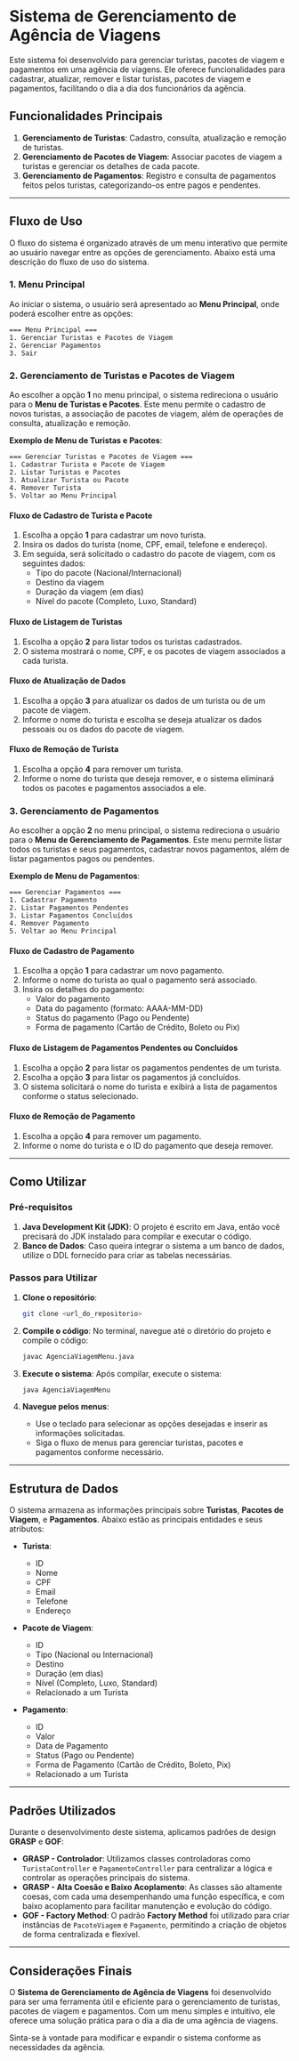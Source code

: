 
# Sistema de Gerenciamento de Agência de Viagens

Este sistema foi desenvolvido para gerenciar turistas, pacotes de viagem e pagamentos em uma agência de viagens. Ele oferece funcionalidades para cadastrar, atualizar, remover e listar turistas, pacotes de viagem e pagamentos, facilitando o dia a dia dos funcionários da agência.

## Funcionalidades Principais

1. **Gerenciamento de Turistas**: Cadastro, consulta, atualização e remoção de turistas.
2. **Gerenciamento de Pacotes de Viagem**: Associar pacotes de viagem a turistas e gerenciar os detalhes de cada pacote.
3. **Gerenciamento de Pagamentos**: Registro e consulta de pagamentos feitos pelos turistas, categorizando-os entre pagos e pendentes.

---

## Fluxo de Uso

O fluxo do sistema é organizado através de um menu interativo que permite ao usuário navegar entre as opções de gerenciamento. Abaixo está uma descrição do fluxo de uso do sistema.

### 1. Menu Principal

Ao iniciar o sistema, o usuário será apresentado ao **Menu Principal**, onde poderá escolher entre as opções:

```
=== Menu Principal ===
1. Gerenciar Turistas e Pacotes de Viagem
2. Gerenciar Pagamentos
3. Sair
```

### 2. Gerenciamento de Turistas e Pacotes de Viagem

Ao escolher a opção **1** no menu principal, o sistema redireciona o usuário para o **Menu de Turistas e Pacotes**. Este menu permite o cadastro de novos turistas, a associação de pacotes de viagem, além de operações de consulta, atualização e remoção.

**Exemplo de Menu de Turistas e Pacotes**:

```
=== Gerenciar Turistas e Pacotes de Viagem ===
1. Cadastrar Turista e Pacote de Viagem
2. Listar Turistas e Pacotes
3. Atualizar Turista ou Pacote
4. Remover Turista
5. Voltar ao Menu Principal
```

#### Fluxo de Cadastro de Turista e Pacote

1. Escolha a opção **1** para cadastrar um novo turista.
2. Insira os dados do turista (nome, CPF, email, telefone e endereço).
3. Em seguida, será solicitado o cadastro do pacote de viagem, com os seguintes dados:
   - Tipo do pacote (Nacional/Internacional)
   - Destino da viagem
   - Duração da viagem (em dias)
   - Nível do pacote (Completo, Luxo, Standard)

#### Fluxo de Listagem de Turistas

1. Escolha a opção **2** para listar todos os turistas cadastrados.
2. O sistema mostrará o nome, CPF, e os pacotes de viagem associados a cada turista.

#### Fluxo de Atualização de Dados

1. Escolha a opção **3** para atualizar os dados de um turista ou de um pacote de viagem.
2. Informe o nome do turista e escolha se deseja atualizar os dados pessoais ou os dados do pacote de viagem.

#### Fluxo de Remoção de Turista

1. Escolha a opção **4** para remover um turista.
2. Informe o nome do turista que deseja remover, e o sistema eliminará todos os pacotes e pagamentos associados a ele.

### 3. Gerenciamento de Pagamentos

Ao escolher a opção **2** no menu principal, o sistema redireciona o usuário para o **Menu de Gerenciamento de Pagamentos**. Este menu permite listar todos os turistas e seus pagamentos, cadastrar novos pagamentos, além de listar pagamentos pagos ou pendentes.

**Exemplo de Menu de Pagamentos**:

```
=== Gerenciar Pagamentos ===
1. Cadastrar Pagamento
2. Listar Pagamentos Pendentes
3. Listar Pagamentos Concluídos
4. Remover Pagamento
5. Voltar ao Menu Principal
```

#### Fluxo de Cadastro de Pagamento

1. Escolha a opção **1** para cadastrar um novo pagamento.
2. Informe o nome do turista ao qual o pagamento será associado.
3. Insira os detalhes do pagamento:
   - Valor do pagamento
   - Data do pagamento (formato: AAAA-MM-DD)
   - Status do pagamento (Pago ou Pendente)
   - Forma de pagamento (Cartão de Crédito, Boleto ou Pix)

#### Fluxo de Listagem de Pagamentos Pendentes ou Concluídos

1. Escolha a opção **2** para listar os pagamentos pendentes de um turista.
2. Escolha a opção **3** para listar os pagamentos já concluídos.
3. O sistema solicitará o nome do turista e exibirá a lista de pagamentos conforme o status selecionado.

#### Fluxo de Remoção de Pagamento

1. Escolha a opção **4** para remover um pagamento.
2. Informe o nome do turista e o ID do pagamento que deseja remover.

---

## Como Utilizar

### Pré-requisitos

1. **Java Development Kit (JDK)**: O projeto é escrito em Java, então você precisará do JDK instalado para compilar e executar o código.
2. **Banco de Dados**: Caso queira integrar o sistema a um banco de dados, utilize o DDL fornecido para criar as tabelas necessárias.

### Passos para Utilizar

1. **Clone o repositório**:
   ```bash
   git clone <url_do_repositorio>
   ```

2. **Compile o código**:
   No terminal, navegue até o diretório do projeto e compile o código:
   ```bash
   javac AgenciaViagemMenu.java
   ```

3. **Execute o sistema**:
   Após compilar, execute o sistema:
   ```bash
   java AgenciaViagemMenu
   ```

4. **Navegue pelos menus**:
   - Use o teclado para selecionar as opções desejadas e inserir as informações solicitadas.
   - Siga o fluxo de menus para gerenciar turistas, pacotes e pagamentos conforme necessário.

---

## Estrutura de Dados

O sistema armazena as informações principais sobre **Turistas**, **Pacotes de Viagem**, e **Pagamentos**. Abaixo estão as principais entidades e seus atributos:

- **Turista**:
  - ID
  - Nome
  - CPF
  - Email
  - Telefone
  - Endereço

- **Pacote de Viagem**:
  - ID
  - Tipo (Nacional ou Internacional)
  - Destino
  - Duração (em dias)
  - Nível (Completo, Luxo, Standard)
  - Relacionado a um Turista

- **Pagamento**:
  - ID
  - Valor
  - Data de Pagamento
  - Status (Pago ou Pendente)
  - Forma de Pagamento (Cartão de Crédito, Boleto, Pix)
  - Relacionado a um Turista

---

## Padrões Utilizados

Durante o desenvolvimento deste sistema, aplicamos padrões de design **GRASP** e **GOF**:

- **GRASP - Controlador**: Utilizamos classes controladoras como `TuristaController` e `PagamentoController` para centralizar a lógica e controlar as operações principais do sistema.
- **GRASP - Alta Coesão e Baixo Acoplamento**: As classes são altamente coesas, com cada uma desempenhando uma função específica, e com baixo acoplamento para facilitar manutenção e evolução do código.
- **GOF - Factory Method**: O padrão **Factory Method** foi utilizado para criar instâncias de `PacoteViagem` e `Pagamento`, permitindo a criação de objetos de forma centralizada e flexível.

---

## Considerações Finais

O **Sistema de Gerenciamento de Agência de Viagens** foi desenvolvido para ser uma ferramenta útil e eficiente para o gerenciamento de turistas, pacotes de viagem e pagamentos. Com um menu simples e intuitivo, ele oferece uma solução prática para o dia a dia de uma agência de viagens.

Sinta-se à vontade para modificar e expandir o sistema conforme as necessidades da agência.
